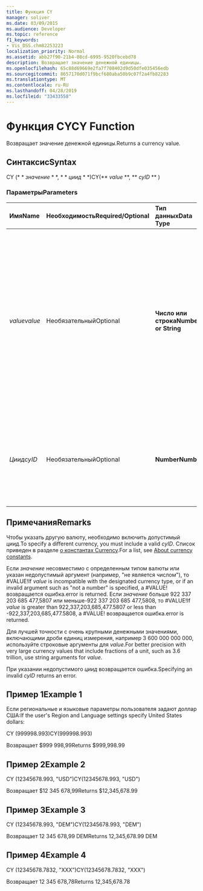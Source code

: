 ```yaml
---
title: Функция CY
manager: soliver
ms.date: 03/09/2015
ms.audience: Developer
ms.topic: reference
f1_keywords:
- Vis_DSS.chm82253223
localization_priority: Normal
ms.assetid: abb27f90-21b4-08cd-6995-9520fbcebd78
description: Возвращает значение денежной единицы.
ms.openlocfilehash: 65c88d69669e2fa7f708402d9d50dfe035456edb
ms.sourcegitcommit: 8657170d071f9bcf680aba50b9c07f2a4fb82283
ms.translationtype: MT
ms.contentlocale: ru-RU
ms.lasthandoff: 04/28/2019
ms.locfileid: "33433558"
---
```

# <a name="cy-function"></a><span data-ttu-id="40d43-103">Функция CY</span><span class="sxs-lookup"><span data-stu-id="40d43-103">CY Function</span></span>

<span data-ttu-id="40d43-104">Возвращает значение денежной единицы.</span><span class="sxs-lookup"><span data-stu-id="40d43-104">Returns a currency value.</span></span>
  
## <a name="syntax"></a><span data-ttu-id="40d43-105">Синтаксис</span><span class="sxs-lookup"><span data-stu-id="40d43-105">Syntax</span></span>

<span data-ttu-id="40d43-106">CY (\* \* *значение* \* \*, \* \* *циид* \* \*)</span><span class="sxs-lookup"><span data-stu-id="40d43-106">CY(\*\* *value* \*\*, \*\* *cyID* \*\* )</span></span> 
  
### <a name="parameters"></a><span data-ttu-id="40d43-107">Параметры</span><span class="sxs-lookup"><span data-stu-id="40d43-107">Parameters</span></span>

|<span data-ttu-id="40d43-108">**Имя**</span><span class="sxs-lookup"><span data-stu-id="40d43-108">**Name**</span></span>|<span data-ttu-id="40d43-109">**Необходимость**</span><span class="sxs-lookup"><span data-stu-id="40d43-109">**Required/Optional**</span></span>|<span data-ttu-id="40d43-110">**Тип данных**</span><span class="sxs-lookup"><span data-stu-id="40d43-110">**Data Type**</span></span>|<span data-ttu-id="40d43-111">**Описание**</span><span class="sxs-lookup"><span data-stu-id="40d43-111">**Description**</span></span>|
|:-----|:-----|:-----|:-----|
| <span data-ttu-id="40d43-112">_value_</span><span class="sxs-lookup"><span data-stu-id="40d43-112">_value_</span></span> <br/> |<span data-ttu-id="40d43-113">Необязательный</span><span class="sxs-lookup"><span data-stu-id="40d43-113">Optional</span></span>  <br/> |<span data-ttu-id="40d43-114">**Число или строка**</span><span class="sxs-lookup"><span data-stu-id="40d43-114">**Number or String**</span></span> <br/> |<span data-ttu-id="40d43-115">Число или строка, включающая в себя форматирование для конкретной валюты.</span><span class="sxs-lookup"><span data-stu-id="40d43-115">A number or a string that includes currency-specific formatting.</span></span> <span data-ttu-id="40d43-116">Если значение не указано, значение валюты форматируется в соответствии со стилем валюты в региональных параметрах системы и языковых параметрах.</span><span class="sxs-lookup"><span data-stu-id="40d43-116">If not specified, the currency value is formatted according to the currency style in the system's Region and Language settings.</span></span>  <br/> |
| <span data-ttu-id="40d43-117">_Циид_</span><span class="sxs-lookup"><span data-stu-id="40d43-117">_cyID_</span></span> <br/> |<span data-ttu-id="40d43-118">Необязательный</span><span class="sxs-lookup"><span data-stu-id="40d43-118">Optional</span></span>  <br/> |<span data-ttu-id="40d43-119">**Number**</span><span class="sxs-lookup"><span data-stu-id="40d43-119">**Number**</span></span> <br/> |<span data-ttu-id="40d43-120">Числовой идентификатор валюты или строка в кавычках из трех символов для аббревиатуры ISO 4217.</span><span class="sxs-lookup"><span data-stu-id="40d43-120">A numeric currency ID or a three-character quoted string for the ISO 4217 abbreviation.</span></span>  <br/> |
   
## <a name="remarks"></a><span data-ttu-id="40d43-121">Примечания</span><span class="sxs-lookup"><span data-stu-id="40d43-121">Remarks</span></span>

<span data-ttu-id="40d43-122">Чтобы указать другую валюту, необходимо включить допустимый _циид_.</span><span class="sxs-lookup"><span data-stu-id="40d43-122">To specify a different currency, you must include a valid  _cyID_.</span></span> <span data-ttu-id="40d43-123">Список приведен в разделе [о константах Currency](about-currency-constants.md).</span><span class="sxs-lookup"><span data-stu-id="40d43-123">For a list, see [About currency constants](about-currency-constants.md).</span></span>
  
<span data-ttu-id="40d43-124">Если _значение_ несовместимо с определенным типом валюты или указан недопустимый аргумент (например, "не является числом"), то #VALUE!</span><span class="sxs-lookup"><span data-stu-id="40d43-124">If  _value_ is incompatible with the designated currency type, or if an invalid argument such as "not a number" is specified, a #VALUE!</span></span> <span data-ttu-id="40d43-125">возвращается ошибка.</span><span class="sxs-lookup"><span data-stu-id="40d43-125">error is returned.</span></span> <span data-ttu-id="40d43-126">Если _значение_ больше 922 337 203 685 477,5807 или меньше-922 337 203 685 477,5808, то #VALUE!</span><span class="sxs-lookup"><span data-stu-id="40d43-126">If  _value_ is greater than 922,337,203,685,477.5807 or less than -922,337,203,685,477.5808, a #VALUE!</span></span> <span data-ttu-id="40d43-127">возвращается ошибка.</span><span class="sxs-lookup"><span data-stu-id="40d43-127">error is returned.</span></span> 
  
<span data-ttu-id="40d43-128">Для лучшей точности с очень крупными денежными значениями, включающими дроби единиц измерения, например 3 600 000 000 000, используйте строковые аргументы для _value_.</span><span class="sxs-lookup"><span data-stu-id="40d43-128">For better precision with very large currency values that include fractions of a unit, such as 3.6 trillion, use string arguments for  _value_.</span></span>
  
<span data-ttu-id="40d43-129">При указании недопустимого _циид_ возвращается ошибка.</span><span class="sxs-lookup"><span data-stu-id="40d43-129">Specifying an invalid  _cyID_ returns an error.</span></span> 
  
## <a name="example-1"></a><span data-ttu-id="40d43-130">Пример 1</span><span class="sxs-lookup"><span data-stu-id="40d43-130">Example 1</span></span>

<span data-ttu-id="40d43-131">Если региональные и языковые параметры пользователя задают доллар США:</span><span class="sxs-lookup"><span data-stu-id="40d43-131">If the user's Region and Language settings specify United States dollars:</span></span>
  
<span data-ttu-id="40d43-132">CY (999998.993)</span><span class="sxs-lookup"><span data-stu-id="40d43-132">CY(999998.993)</span></span>
  
<span data-ttu-id="40d43-133">Возвращает $999 998,99</span><span class="sxs-lookup"><span data-stu-id="40d43-133">Returns $999,998.99</span></span>
  
## <a name="example-2"></a><span data-ttu-id="40d43-134">Пример 2</span><span class="sxs-lookup"><span data-stu-id="40d43-134">Example 2</span></span>

<span data-ttu-id="40d43-135">CY (12345678.993, "USD")</span><span class="sxs-lookup"><span data-stu-id="40d43-135">CY(12345678.993, "USD")</span></span>
  
<span data-ttu-id="40d43-136">Возвращает $12 345 678,99</span><span class="sxs-lookup"><span data-stu-id="40d43-136">Returns $12,345,678.99</span></span>
  
## <a name="example-3"></a><span data-ttu-id="40d43-137">Пример 3</span><span class="sxs-lookup"><span data-stu-id="40d43-137">Example 3</span></span>

<span data-ttu-id="40d43-138">CY (12345678.993, "DEM")</span><span class="sxs-lookup"><span data-stu-id="40d43-138">CY(12345678.993, "DEM")</span></span>
  
<span data-ttu-id="40d43-139">Возвращает 12 345 678,99 DEM</span><span class="sxs-lookup"><span data-stu-id="40d43-139">Returns 12,345,678.99 DEM</span></span>
  
## <a name="example-4"></a><span data-ttu-id="40d43-140">Пример 4</span><span class="sxs-lookup"><span data-stu-id="40d43-140">Example 4</span></span>

<span data-ttu-id="40d43-141">CY (12345678.7832, "XXX")</span><span class="sxs-lookup"><span data-stu-id="40d43-141">CY(12345678.7832, "XXX")</span></span>
  
<span data-ttu-id="40d43-142">Возвращает 12 345 678,78</span><span class="sxs-lookup"><span data-stu-id="40d43-142">Returns 12,345,678.78</span></span>
  

